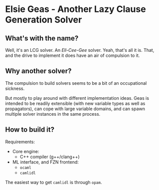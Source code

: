 Elsie Geas - Another Lazy Clause Generation Solver
==================================================

What's with the name?
---------------------
Well, it's an LCG solver. An *Ell-Cee-Gee* solver. Yeah, that's all it is.
That, and the drive to implement it does have an air of compulsion to it.

Why another solver?
-------------------
The compulsion to build solvers seems to be a bit of an occupational sickness.

But mostly to play around with different implementation ideas. Geas is
intended to be readily extensible (with new variable types as well as
propagators), can cope with large variable domains, and can spawn
multiple solver instances in the same process.

How to build it?
----------------
Requirements:
  * Core engine:
    - C++ compiler (g++/clang++)
  * ML interface, and FZN frontend:
    - `ocaml`
    - `camlidl`

The easiest way to get `camlidl` is through `opam`.
